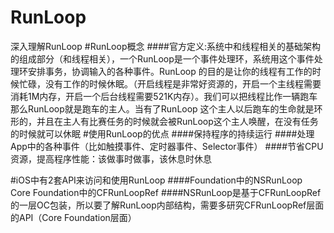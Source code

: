 # RunLoop
深入理解RunLoop
#RunLoop概念
####官方定义:系统中和线程相关的基础架构的组成部分（和线程相关），一个RunLoop是一个事件处理环，系统用这个事件处理环安排事务，协调输入的各种事件。RunLoop 的目的是让你的线程有工作的时候忙碌，没有工作的时候休眠。（开启线程是非常好资源的，开启一个主线程需要消耗1M内存，开启一个后台线程需要521K内存）。我们可以把线程比作一辆跑车那么RunLoop就是跑车的主人。当有了RunLoop 这个主人以后跑车的生命就是环形的，并且在主人有比赛任务的时候就会被RunLoop这个主人唤醒，在没有任务的时候就可以休眠
#使用RunLoop的优点
####保持程序的持续运行
####处理App中的各种事件（比如触摸事件、定时器事件、Selector事件）
####节省CPU资源，提高程序性能：该做事时做事，该休息时休息

#iOS中有2套API来访问和使用RunLoop
####Foundation中的NSRunLoop  
Core Foundation中的CFRunLoopRef
####NSRunLoop是基于CFRunLoopRef的一层OC包装，所以要了解RunLoop内部结构，需要多研究CFRunLoopRef层面的API（Core Foundation层面）